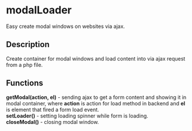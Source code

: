 # modalLoader
Easy create modal windows on websites via ajax.

## Description
Create container for modal windows and load content into via ajax request from a php file.

## Functions
**getModal(action, el)** - sending ajax to get a form content and showing it in modal container, where **action** is action for load method in backend and **el** is element that fired a form load event.<br>
**setLoader()** - setting loading spinner while form is loading.<br>
**closeModal()** - closing modal window.<br>
